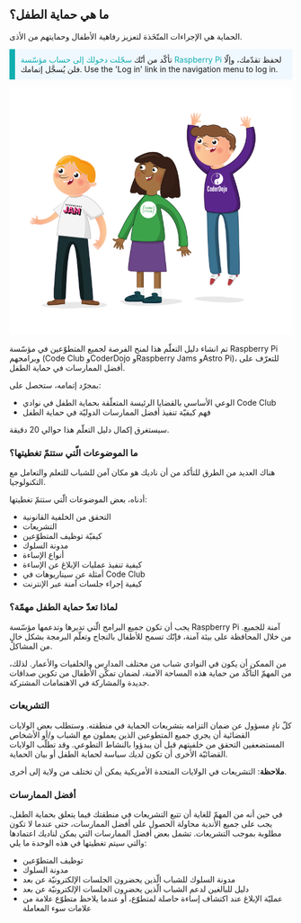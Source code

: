 ## ما هي حماية الطفل؟

الحماية هي الإجراءات المتّخَذة لتعزيز رفاهية الأطفال وحمايتهم من الأذى.

<p style="border-left: solid; border-width:10px; border-color: #0faeb0; background-color: aliceblue; padding: 10px;">
تأكّد من أنّك <span style="color: #0faeb0">سجّلت دخولك إلى حساب مؤسّسة Raspberry Pi</span> لحفظ تقدّمك، وإلّا فلن يُسجَّل إتمامك. Use the 'Log in' link in the navigation menu to log in.
</p>

![ثلاثة شباب واقفين.](images/3-RPF-Kids.png)

تم انشاء دليل التعلّم هذا لمنح الفرصة لجميع المتطوّعين في مؤسّسة Raspberry Pi وبرامجهم (Code Club وCoderDojo وRaspberry Jams وAstro Pi)، للتعرّف على أفضل الممارسات في حماية الطفل.

بمجرّد إتمامه، ستحصل على:

* الوعي الأساسي بالقضايا الرئيسة المتعلّقة بحماية الطفل في نوادي Code Club
* فهم كيفيّة تنفيذ أفضل الممارسات الدوليّة في حماية الطفل

سيستغرق إكمال دليل التعلّم هذا حوالي 20 دقيقة.

### ما الموضوعات الّتي ستتمّ تغطيتها؟

هناك العديد من الطرق للتأكد من أن ناديك هو مكان آمن للشباب للتعلم والتعامل مع التكنولوجيا.

أدناه، بعض الموضوعات الّتي ستتمّ تغطيتها:

* التحقق من الخلفية القانونية
* التشريعات
* كيفيّة توظيف المتطوّعين
* مدونة السلوك
* أنواع الإساءة
* كيفية تنفيذ عمليات الإبلاغ عن الإساءة
* أمثلة عن سيناريوهات في Code Club
* كيفية إجراء جلسات آمنة عبر الإنترنت

### لماذا تعدّ حماية الطفل مهمّة؟

يجب أن تكون جميع البرامج الّتي تديرها وتدعمها مؤسّسة Raspberry Pi آمنة للجميع. من خلال المحافظة على بيئة آمنة، فإنّك تسمح للأطفال بالنجاح وتعلّم البرمجة بشكل خالٍ من المشاكل.

من الممكن أن يكون في النوادي شباب من مختلف المدارس والخلفيات والأعمار. لذلك، من المهمّ التأكّد من حماية هذه المساحة الآمنة، لضمان تمكّن الأطفال من تكوين صداقات جديدة والمشاركة في الاهتمامات المشتركة.

### التشريعات

كلّ نادٍ مسؤول عن ضمان التزامه بتشريعات الحماية في منطقته. وستطلب بعض الولايات القضائية أن يجري جميع المتطوعين الذين يعملون مع الشباب و/أو الأشخاص المستضعفين التحقق من خلفيتهم قبل أن يبدؤوا بالنشاط التطوعي. وقد تطلّب الولايات القضائيّة الأخرى أن تكون لديك سياسة لحماية الطفل أو بيان الحماية.

**ملاحظة**: التشريعات في الولايات المتحدة الأمريكية يمكن أن تختلف من ولاية إلى أخرى.

### أفضل الممارسات

في حين أنه من المهمّ للغاية أن تتبع التشريعات في منطقتك فيما يتعلق بحماية الطفل، يجب على جميع الأندية محاولة الحصول على أفضل الممارسات، حتى عندما لا تكون مطلوبة بموجب التشريعات. تشمل بعض أفضل الممارسات التي يمكن لناديك اعتمادها والتي سيتم تغطيتها في هذه الوحدة ما يلي:

* توظيف المتطوّعين
* مدونة السلوك
* مدونة السلوك للشباب الّذين يحضرون الجلسات الإلكترونيّة عن بعد
* دليل للبالغين لدعم الشباب الّذين يحضرون الجلسات الإلكترونيّة عن بعد
* عمليّة الإبلاغ عند اكتشاف إساءة حاصلة لمتطوّع، أو عندما يلاحظ متطوّع علامة من علامات سوء المعاملة
